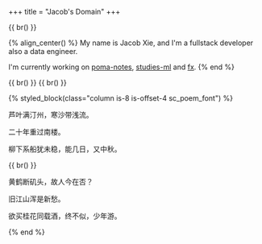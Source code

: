 +++
title = "Jacob's Domain"
+++

{{ br() }}

{% align_center() %}
My name is Jacob Xie, and I'm a fullstack developer also a data engineer.

I'm currently working on [poma-notes](https://github.com/Jacobbishopxy/poma-notes), [studies-ml](https://github.com/Jacobbishopxy/studies-ml) and [fx](https://github.com/Jacobbishopxy/fx).
{% end %}

{{ br() }}
{{ br() }}

{% styled_block(class="column is-8 is-offset-4 sc_poem_font") %}

芦叶满汀州，寒沙带浅流。

二十年重过南楼。

柳下系船犹未稳，能几日，又中秋。

{{ br() }}

黄鹤断矶头，故人今在否？

旧江山浑是新愁。

欲买桂花同载酒，终不似，少年游。

{% end %}
